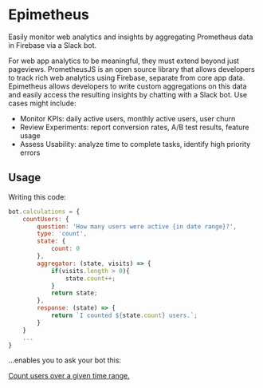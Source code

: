 # Epimetheus
Easily monitor web analytics and insights by aggregating Prometheus data in Firebase via a Slack bot.

For web app analytics to be meaningful, they must extend beyond just pageviews. PrometheusJS is an open source library that allows developers to track rich web analytics using Firebase, separate from core app data. Epimetheus allows developers to write custom aggregations on this data and easily access the resulting insights by chatting with a Slack bot. Use cases might include:

* Monitor KPIs: daily active users, monthly active users, user churn
* Review Experiments: report conversion rates, A/B test results, feature usage
* Assess Usability: analyze time to complete tasks, identify high priority errors

## Usage

Writing this code:

```javascript
bot.calculations = {
	countUsers: {
		question: 'How many users were active {in date range}?',
		type: 'count',
		state: {
			count: 0
		},
		aggregator: (state, visits) => {
			if(visits.length > 0){
				state.count++;
			}
			return state;
		},
		response: (state) => {
			return `I counted ${state.count} users.`;
		}
	}
	...
}
```

...enables you to ask your bot this:

[Count users over a given time range.]('https://github.com/vingkan/epimetheus/blob/master/docs/count-users.png')

